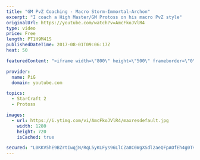 ```yaml
---
title: "GM PvZ Coaching - Macro Storm-Immortal-Archon"
excerpt: "I coach a High Master/GM Protoss on his macro PvZ style"
originalUrl: https://youtube.com/watch?v=AmcFkoJVlR4
type: video
price: Free
length: PT1H9M41S
publishedDateTime: 2017-08-01T09:06:17Z
heat: 50

featuredContent: "<iframe width=\"800\" height=\"500\" frameborder=\"0\" src=\"https://www.youtube.com/embed/AmcFkoJVlR4\" allow=\"accelerometer; autoplay; encrypted-media; gyroscope; picture-in-picture\" allowfullscreen></iframe>"

provider:
  name: PiG
  domain: youtube.com

topics:
  - StarCraft 2
  - Protoss

images:
  - url: https://i.ytimg.com/vi/AmcFkoJVlR4/maxresdefault.jpg
    width: 1280
    height: 720
    isCached: true

secured: "L0KKV5hE9BZrtIwqjN/RqL5yKLFys96LlCZa8C6WgXSdl2aeQFpAOfEh4g0TvMDoO5tZj57l7ONLEWET2/K3cYecKwFec1NY55CgtNIxTi7RfMlkRpDTWQU1t/w/qFsSP9nVRSy2OIh1yTcv0CGnvYyuIf9UWvozivH6Lkf3cjnP9bh8zGHbXvKzezeGUyZ5YKsq280U5O+Y9KIHmW6vyljIt9OTKi/5mEpotOkbnJhWv/Io//OZ0a2xdPU1L2y+XOLgpF7R9NlOOQaHofHIwgxcKcebuT+vGSfg6owTbnrHDRiMIigYY4EnGa/+gbO3tq/xjoI0ZzzhdDm5NG45Iq7d/Ik0t2MSNgmL3uzD7Zhgt2s0mrkcHoUtQ+l3XZaOX3WSygbsFX/EZ2VRPRW2YdYymTYiHf7BA4PRXiz/M5E=;gTXIilRoaOl0qQFBMw0rag=="
---
```


